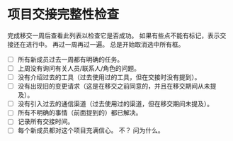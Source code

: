 
# 项目交接完整性检查

完成移交一周后查看此列表以检查它是否成功。 如果有些点不能有标记，表示交接还在进行中。 再过一周再过一遍。 总是开始取消选中所有框。

- [ ] 所有新成员过去一周都有明确的任务。
- [ ] 上周没有询问有关人员/联系人/角色的问题。
- [ ] 没有介绍过去的工具（过去使用过的工具，但在交接时没有提到）。
- [ ] 没有出现旧的变更请求（这是在移交之前同意的，并且在移交期间从未提及）。
- [ ] 没有引入过去的通信渠道（过去使用过的渠道，但在移交期间未提及）。
- [ ] 所有不明确的事情（前面提到的）都已解决。
- [ ] 记录所有交接时间。
- [ ] 每个新成员都对这个项目充满信心。 不？ 问为什么。
